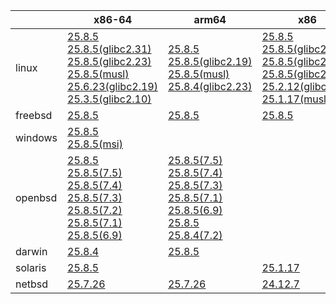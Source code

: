 ||x86-64|arm64|x86|ppc64le|armv7|armel|
| --- | --- | --- | --- | --- | --- | --- |
|linux|[25.8.5](https://github.com/roswell/sbcl_head/releases/download/25.8.5/sbcl-25.8.5-x86-64-linux-binary.tar.bz2)<br />[25.8.5(glibc2.31)](https://github.com/roswell/sbcl_head/releases/download/25.8.5/sbcl-25.8.5-x86-64-linux-glibc2.31-binary.tar.bz2)<br />[25.8.5(glibc2.23)](https://github.com/roswell/sbcl_head/releases/download/25.8.5/sbcl-25.8.5-x86-64-linux-glibc2.23-binary.tar.bz2)<br />[25.8.5(musl)](https://github.com/roswell/sbcl_head/releases/download/25.8.5/sbcl-25.8.5-x86-64-linux-musl-binary.tar.bz2)<br />[25.6.23(glibc2.19)](https://github.com/roswell/sbcl_head/releases/download/25.6.23/sbcl-25.6.23-x86-64-linux-glibc2.19-binary.tar.bz2)<br />[25.3.5(glibc2.10)](https://github.com/roswell/sbcl_head/releases/download/25.3.5/sbcl-25.3.5-x86-64-linux-glibc2.10-binary.tar.bz2)<br />|[25.8.5](https://github.com/roswell/sbcl_head/releases/download/25.8.5/sbcl-25.8.5-arm64-linux-binary.tar.bz2)<br />[25.8.5(glibc2.19)](https://github.com/roswell/sbcl_head/releases/download/25.8.5/sbcl-25.8.5-arm64-linux-glibc2.19-binary.tar.bz2)<br />[25.8.5(musl)](https://github.com/roswell/sbcl_head/releases/download/25.8.5/sbcl-25.8.5-arm64-linux-musl-binary.tar.bz2)<br />[25.8.4(glibc2.23)](https://github.com/roswell/sbcl_head/releases/download/25.8.4/sbcl-25.8.4-arm64-linux-glibc2.23-binary.tar.bz2)<br />|[25.8.5](https://github.com/roswell/sbcl_head/releases/download/25.8.5/sbcl-25.8.5-x86-linux-binary.tar.bz2)<br />[25.8.5(glibc2.31)](https://github.com/roswell/sbcl_head/releases/download/25.8.5/sbcl-25.8.5-x86-linux-glibc2.31-binary.tar.bz2)<br />[25.8.5(glibc2.23)](https://github.com/roswell/sbcl_head/releases/download/25.8.5/sbcl-25.8.5-x86-linux-glibc2.23-binary.tar.bz2)<br />[25.8.5(glibc2.19)](https://github.com/roswell/sbcl_head/releases/download/25.8.5/sbcl-25.8.5-x86-linux-glibc2.19-binary.tar.bz2)<br />[25.2.12(glibc2.10)](https://github.com/roswell/sbcl_head/releases/download/25.2.12/sbcl-25.2.12-x86-linux-glibc2.10-binary.tar.bz2)<br />[25.1.17(musl)](https://github.com/roswell/sbcl_head/releases/download/25.1.17/sbcl-25.1.17-x86-linux-musl-binary.tar.bz2)<br />|[25.8.4](https://github.com/roswell/sbcl_head/releases/download/25.8.4/sbcl-25.8.4-ppc64le-linux-binary.tar.bz2)<br />[25.8.4(glibc2.23)](https://github.com/roswell/sbcl_head/releases/download/25.8.4/sbcl-25.8.4-ppc64le-linux-glibc2.23-binary.tar.bz2)<br />[25.8.4(glibc2.19)](https://github.com/roswell/sbcl_head/releases/download/25.8.4/sbcl-25.8.4-ppc64le-linux-glibc2.19-binary.tar.bz2)<br />|[25.8.4](https://github.com/roswell/sbcl_head/releases/download/25.8.4/sbcl-25.8.4-armv7-linux-binary.tar.bz2)<br />|[25.1.17](https://github.com/roswell/sbcl_head/releases/download/25.1.17/sbcl-25.1.17-armel-linux-binary.tar.bz2)<br />|
|freebsd|[25.8.5](https://github.com/roswell/sbcl_head/releases/download/25.8.5/sbcl-25.8.5-x86-64-freebsd-binary.tar.bz2)<br />|[25.8.5](https://github.com/roswell/sbcl_head/releases/download/25.8.5/sbcl-25.8.5-arm64-freebsd-binary.tar.bz2)<br />|[25.8.5](https://github.com/roswell/sbcl_head/releases/download/25.8.5/sbcl-25.8.5-x86-freebsd-binary.tar.bz2)<br />||||
|windows|[25.8.5](https://github.com/roswell/sbcl_head/releases/download/25.8.5/sbcl-25.8.5-x86-64-windows-binary.tar.bz2)<br />[25.8.5(msi)](https://github.com/roswell/sbcl_head/releases/download/25.8.5/sbcl-25.8.5-x86-64-windows-binary.msi)<br />||||||
|openbsd|[25.8.5](https://github.com/roswell/sbcl_head/releases/download/25.8.5/sbcl-25.8.5-x86-64-openbsd-binary.tar.bz2)<br />[25.8.5(7.5)](https://github.com/roswell/sbcl_head/releases/download/25.8.5/sbcl-25.8.5-x86-64-openbsd-7.5-binary.tar.bz2)<br />[25.8.5(7.4)](https://github.com/roswell/sbcl_head/releases/download/25.8.5/sbcl-25.8.5-x86-64-openbsd-7.4-binary.tar.bz2)<br />[25.8.5(7.3)](https://github.com/roswell/sbcl_head/releases/download/25.8.5/sbcl-25.8.5-x86-64-openbsd-7.3-binary.tar.bz2)<br />[25.8.5(7.2)](https://github.com/roswell/sbcl_head/releases/download/25.8.5/sbcl-25.8.5-x86-64-openbsd-7.2-binary.tar.bz2)<br />[25.8.5(7.1)](https://github.com/roswell/sbcl_head/releases/download/25.8.5/sbcl-25.8.5-x86-64-openbsd-7.1-binary.tar.bz2)<br />[25.8.5(6.9)](https://github.com/roswell/sbcl_head/releases/download/25.8.5/sbcl-25.8.5-x86-64-openbsd-6.9-binary.tar.bz2)<br />|[25.8.5(7.5)](https://github.com/roswell/sbcl_head/releases/download/25.8.5/sbcl-25.8.5-arm64-openbsd-7.5-binary.tar.bz2)<br />[25.8.5(7.4)](https://github.com/roswell/sbcl_head/releases/download/25.8.5/sbcl-25.8.5-arm64-openbsd-7.4-binary.tar.bz2)<br />[25.8.5(7.3)](https://github.com/roswell/sbcl_head/releases/download/25.8.5/sbcl-25.8.5-arm64-openbsd-7.3-binary.tar.bz2)<br />[25.8.5(7.1)](https://github.com/roswell/sbcl_head/releases/download/25.8.5/sbcl-25.8.5-arm64-openbsd-7.1-binary.tar.bz2)<br />[25.8.5(6.9)](https://github.com/roswell/sbcl_head/releases/download/25.8.5/sbcl-25.8.5-arm64-openbsd-6.9-binary.tar.bz2)<br />[25.8.5](https://github.com/roswell/sbcl_head/releases/download/25.8.5/sbcl-25.8.5-arm64-openbsd-binary.tar.bz2)<br />[25.8.4(7.2)](https://github.com/roswell/sbcl_head/releases/download/25.8.4/sbcl-25.8.4-arm64-openbsd-7.2-binary.tar.bz2)<br />|||||
|darwin|[25.8.4](https://github.com/roswell/sbcl_head/releases/download/25.8.4/sbcl-25.8.4-x86-64-darwin-binary.tar.bz2)<br />|[25.8.5](https://github.com/roswell/sbcl_head/releases/download/25.8.5/sbcl-25.8.5-arm64-darwin-binary.tar.bz2)<br />|||||
|solaris|[25.8.5](https://github.com/roswell/sbcl_head/releases/download/25.8.5/sbcl-25.8.5-x86-64-solaris-binary.tar.bz2)<br />||[25.1.17](https://github.com/roswell/sbcl_head/releases/download/25.1.17/sbcl-25.1.17-x86-solaris-binary.tar.bz2)<br />||||
|netbsd|[25.7.26](https://github.com/roswell/sbcl_head/releases/download/25.7.26/sbcl-25.7.26-x86-64-netbsd-binary.tar.bz2)<br />|[25.7.26](https://github.com/roswell/sbcl_head/releases/download/25.7.26/sbcl-25.7.26-arm64-netbsd-binary.tar.bz2)<br />|[24.12.7](https://github.com/roswell/sbcl_head/releases/download/24.12.7/sbcl-24.12.7-x86-netbsd-binary.tar.bz2)<br />||||
